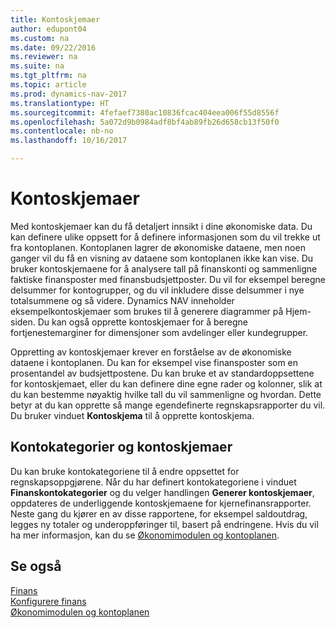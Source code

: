 ```yaml
---
title: Kontoskjemaer
author: edupont04
ms.custom: na
ms.date: 09/22/2016
ms.reviewer: na
ms.suite: na
ms.tgt_pltfrm: na
ms.topic: article
ms.prod: dynamics-nav-2017
ms.translationtype: HT
ms.sourcegitcommit: 4fefaef7380ac10836fcac404eea006f55d8556f
ms.openlocfilehash: 5a072d9b0984adf8bf4ab89fb26d658cb13f50f0
ms.contentlocale: nb-no
ms.lasthandoff: 10/16/2017

---
```


# <a name="account-schedules"></a>Kontoskjemaer
Med kontoskjemaer kan du få detaljert innsikt i dine økonomiske data. Du kan definere ulike oppsett for å definere informasjonen som du vil trekke ut fra kontoplanen. Kontoplanen lagrer de økonomiske dataene, men noen ganger vil du få en visning av dataene som kontoplanen ikke kan vise. Du bruker kontoskjemaene for å analysere tall på finanskonti og sammenligne faktiske finansposter med finansbudsjettposter.
Du vil for eksempel beregne delsummer for kontogrupper, og du vil inkludere disse delsummer i nye totalsummene og så videre.
Dynamics NAV inneholder eksempelkontoskjemaer som brukes til å generere diagrammer på Hjem-siden. Du kan også opprette kontoskjemaer for å beregne fortjenestemarginer for dimensjoner som avdelinger eller kundegrupper.  

Oppretting av kontoskjemaer krever en forståelse av de økonomiske dataene i kontoplanen.
Du kan for eksempel vise finansposter som en prosentandel av budsjettpostene.
Du kan bruke et av standardoppsettene for kontoskjemaet, eller du kan definere dine egne rader og kolonner, slik at du kan bestemme nøyaktig hvilke tall du vil sammenligne og hvordan.
Dette betyr at du kan opprette så mange egendefinerte regnskapsrapporter du vil. Du bruker vinduet **Kontoskjema** til å opprette kontoskjema.  

## <a name="account-categories-and-account-schedules"></a>Kontokategorier og kontoskjemaer
Du kan bruke kontokategoriene til å endre oppsettet for regnskapsoppgjørene. Når du har definert kontokategoriene i vinduet **Finanskontokategorier** og du velger handlingen **Generer kontoskjemaer**, oppdateres de underliggende kontoskjemaene for kjernefinansrapporter. Neste gang du kjører en av disse rapportene, for eksempel saldoutdrag, legges ny totaler og underoppføringer til, basert på endringene. Hvis du vil ha mer informasjon, kan du se [Økonomimodulen og kontoplanen](finance-general-ledger.md).    
## <a name="see-also"></a>Se også
[Finans](finance.md)  
[Konfigurere finans](finance-setup-finance.md)  
[Økonomimodulen og kontoplanen](finance-general-ledger.md)  

